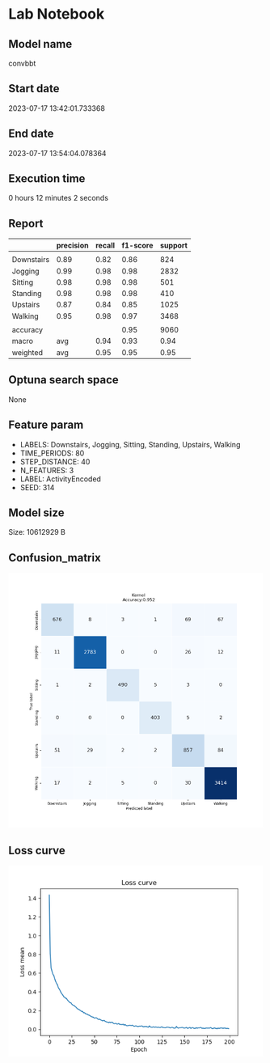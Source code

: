 # Lab Notebook


## Model name
convbbt

## Start date
2023-07-17 13:42:01.733368

## End date
2023-07-17 13:54:04.078364

## Execution time
0 hours 12 minutes 2 seconds

## Report
| | precision | recall | f1-score | support |
| --- | --- | --- | --- | --- |
|  |
| Downstairs | 0.89 | 0.82 | 0.86 | 824 |
| Jogging | 0.99 | 0.98 | 0.98 | 2832 |
| Sitting | 0.98 | 0.98 | 0.98 | 501 |
| Standing | 0.98 | 0.98 | 0.98 | 410 |
| Upstairs | 0.87 | 0.84 | 0.85 | 1025 |
| Walking | 0.95 | 0.98 | 0.97 | 3468 |
|  |
|  accuracy || | 0.95 | 9060 |
| macro | avg | 0.94 | 0.93 | 0.94 | 9060 |
| weighted | avg | 0.95 | 0.95 | 0.95 | 9060 |


## Optuna search space
None

## Feature param
- LABELS: Downstairs, Jogging, Sitting, Standing, Upstairs, Walking
- TIME_PERIODS: 80
- STEP_DISTANCE: 40
- N_FEATURES: 3
- LABEL: ActivityEncoded
- SEED: 314

## Model size
Size: 10612929   B

## Confusion_matrix
![alt](./cross-tab.png)

## Loss curve
![alt](./loss.png)
